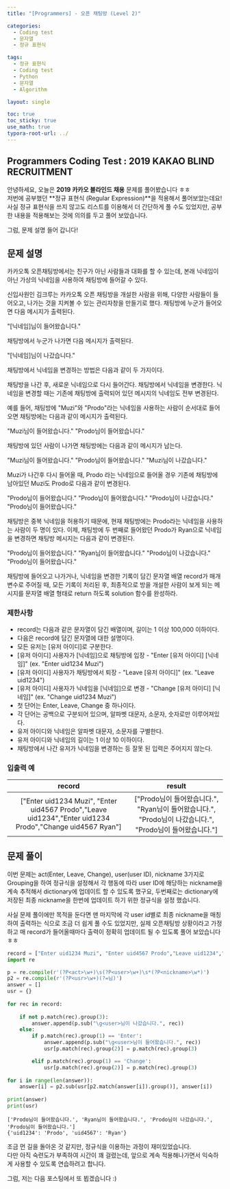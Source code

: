 ```yaml
---
title: "[Programmers] - 오픈 채팅방 (Level 2)"

categories:
  - Coding test
  - 문자열
  - 정규 표현식

tags:
  - 정규 표현식
  - Coding test
  - Python
  - 문자열
  - Algorithm

layout: single

toc: true
toc_sticky: true
use_math: true
typora-root-url: ../
---
```

## Programmers Coding Test : 2019 KAKAO BLIND RECRUITMENT 

안녕하세요, 오늘은 **2019 카카오 블라인드 채용** 문제를 풀어봤습니다 ㅎㅎ  
저번에 공부했던 **정규 표현식 (Regular Expression)**을 적용해서 풀어보았는데요!  
사실 정규 표현식을 쓰지 않고도 리스트를 이용해서 더 간단하게 풀 수도 있었지만, 공부한 내용을 적용해보는 것에 의의를 두고 풀어 보았습니다.  

그럼, 문제 설명 들어 갑니다!

## 문제 설명

카카오톡 오픈채팅방에서는 친구가 아닌 사람들과 대화를 할 수 있는데, 본래 닉네임이 아닌 가상의 닉네임을 사용하여 채팅방에 들어갈 수 있다.

신입사원인 김크루는 카카오톡 오픈 채팅방을 개설한 사람을 위해, 다양한 사람들이 들어오고, 나가는 것을 지켜볼 수 있는 관리자창을 만들기로 했다. 채팅방에 누군가 들어오면 다음 메시지가 출력된다.

"[닉네임]님이 들어왔습니다."

채팅방에서 누군가 나가면 다음 메시지가 출력된다.

"[닉네임]님이 나갔습니다."

채팅방에서 닉네임을 변경하는 방법은 다음과 같이 두 가지이다.

채팅방을 나간 후, 새로운 닉네임으로 다시 들어간다.
채팅방에서 닉네임을 변경한다.
닉네임을 변경할 때는 기존에 채팅방에 출력되어 있던 메시지의 닉네임도 전부 변경된다.

예를 들어, 채팅방에 "Muzi"와 "Prodo"라는 닉네임을 사용하는 사람이 순서대로 들어오면 채팅방에는 다음과 같이 메시지가 출력된다.

"Muzi님이 들어왔습니다."
"Prodo님이 들어왔습니다."

채팅방에 있던 사람이 나가면 채팅방에는 다음과 같이 메시지가 남는다.

"Muzi님이 들어왔습니다."
"Prodo님이 들어왔습니다."
"Muzi님이 나갔습니다."

Muzi가 나간후 다시 들어올 때, Prodo 라는 닉네임으로 들어올 경우 기존에 채팅방에 남아있던 Muzi도 Prodo로 다음과 같이 변경된다.

"Prodo님이 들어왔습니다."
"Prodo님이 들어왔습니다."
"Prodo님이 나갔습니다."
"Prodo님이 들어왔습니다."

채팅방은 중복 닉네임을 허용하기 때문에, 현재 채팅방에는 Prodo라는 닉네임을 사용하는 사람이 두 명이 있다. 이제, 채팅방에 두 번째로 들어왔던 Prodo가 Ryan으로 닉네임을 변경하면 채팅방 메시지는 다음과 같이 변경된다.

"Prodo님이 들어왔습니다."
"Ryan님이 들어왔습니다."
"Prodo님이 나갔습니다."
"Prodo님이 들어왔습니다."

채팅방에 들어오고 나가거나, 닉네임을 변경한 기록이 담긴 문자열 배열 record가 매개변수로 주어질 때, 모든 기록이 처리된 후, 최종적으로 방을 개설한 사람이 보게 되는 메시지를 문자열 배열 형태로 return 하도록 solution 함수를 완성하라.

###  제한사항
- record는 다음과 같은 문자열이 담긴 배열이며, 길이는 1 이상 100,000 이하이다.
- 다음은 record에 담긴 문자열에 대한 설명이다.
- 모든 유저는 [유저 아이디]로 구분한다.
- [유저 아이디] 사용자가 [닉네임]으로 채팅방에 입장 - "Enter [유저 아이디] [닉네임]" (ex. "Enter uid1234 Muzi")
- [유저 아이디] 사용자가 채팅방에서 퇴장 - "Leave [유저 아이디]" (ex. "Leave uid1234")
- [유저 아이디] 사용자가 닉네임을 [닉네임]으로 변경 - "Change [유저 아이디] [닉네임]" (ex. "Change uid1234 Muzi")
- 첫 단어는 Enter, Leave, Change 중 하나이다.
- 각 단어는 공백으로 구분되어 있으며, 알파벳 대문자, 소문자, 숫자로만 이루어져있다.
- 유저 아이디와 닉네임은 알파벳 대문자, 소문자를 구별한다.
- 유저 아이디와 닉네임의 길이는 1 이상 10 이하이다.
- 채팅방에서 나간 유저가 닉네임을 변경하는 등 잘못 된 입력은 주어지지 않는다.

### 입출력 예
|record|result|  
|:--:|:--:|  
|["Enter uid1234 Muzi", "Enter uid4567 Prodo","Leave uid1234","Enter uid1234 Prodo","Change uid4567 Ryan"]|["Prodo님이 들어왔습니다.", "Ryan님이 들어왔습니다.", "Prodo님이 나갔습니다.", "Prodo님이 들어왔습니다."]|


## 문제 풀이

이번 문제는 act(Enter, Leave, Change), user(user ID), nickname 3가지로 Grouping을 하여 정규식을 설정해서 각 행동에 따라 user ID에 해당하는 nickname을 계속 추적해서 dictionary에 업데이트 할 수 있도록 했구요, 두번째로는 dictionary에 저장된 최종 nickname을 한번에 업데이트 하기 위한 정규식을 설정 했습니다.   

사실 문제 풀이에만 목적을 둔다면 맨 마지막에 각 user id별로 최종 nickname을 매칭하여 출력하는 식으로 조금 더 쉽게 풀 수도 있었지만, 실제 오픈채팅방 상황이라고 가정하고 매 record가 들어올때마다 출력이 정확히 업데이트 될 수 있도록 풀어 보았습니다 ㅎㅎ  



```python
record = ["Enter uid1234 Muzi", "Enter uid4567 Prodo","Leave uid1234","Enter uid1234 Prodo","Change uid4567 Ryan"]
import re

p = re.compile(r'(?P<act>\w+)\s(?P<user>\w+)\s*(?P<nickname>\w*)')
p2 = re.compile(r'(?P<usr>\w+)(?=님)')
answer = []
usr = {}
                 
for rec in record:
    
    if not p.match(rec).group(3):
        answer.append(p.sub("\g<user>님이 나갔습니다.", rec))
    else:
        if p.match(rec).group(1) == 'Enter':
            answer.append(p.sub("\g<user>님이 들어왔습니다.", rec))    
            usr[p.match(rec).group(2)] = p.match(rec).group(3)

        elif p.match(rec).group(1) == 'Change':
            usr[p.match(rec).group(2)] = p.match(rec).group(3)
    
for i in range(len(answer)):
    answer[i] = p2.sub(usr[p2.match(answer[i]).group()], answer[i])
      
print(answer)
print(usr)
```

    ['Prodo님이 들어왔습니다.', 'Ryan님이 들어왔습니다.', 'Prodo님이 나갔습니다.', 'Prodo님이 들어왔습니다.']
    {'uid1234': 'Prodo', 'uid4567': 'Ryan'}
    

조금 먼 길을 돌아온 것 같지만, 정규식을 이용하는 과정이 재미있었습니다.  
다만 아직 숙련도가 부족하여 시간이 꽤 걸렸는데, 앞으로 계속 적용해나가면서 익숙하게 사용할 수 있도록 연습하려고 합니다.  

그럼, 저는 다음 포스팅에서 또 뵙겠습니다 :)
